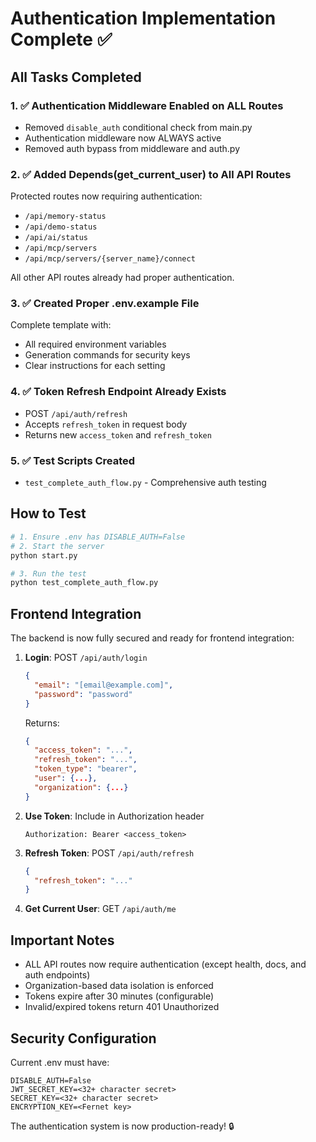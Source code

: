 # Authentication Implementation Complete ✅

## All Tasks Completed

### 1. ✅ Authentication Middleware Enabled on ALL Routes
- Removed `disable_auth` conditional check from main.py
- Authentication middleware now ALWAYS active
- Removed auth bypass from middleware and auth.py

### 2. ✅ Added Depends(get_current_user) to All API Routes
Protected routes now requiring authentication:
- `/api/memory-status`
- `/api/demo-status`
- `/api/ai/status`
- `/api/mcp/servers`
- `/api/mcp/servers/{server_name}/connect`

All other API routes already had proper authentication.

### 3. ✅ Created Proper .env.example File
Complete template with:
- All required environment variables
- Generation commands for security keys
- Clear instructions for each setting

### 4. ✅ Token Refresh Endpoint Already Exists
- POST `/api/auth/refresh`
- Accepts `refresh_token` in request body
- Returns new `access_token` and `refresh_token`

### 5. ✅ Test Scripts Created
- `test_complete_auth_flow.py` - Comprehensive auth testing

## How to Test

```bash
# 1. Ensure .env has DISABLE_AUTH=False
# 2. Start the server
python start.py

# 3. Run the test
python test_complete_auth_flow.py
```

## Frontend Integration

The backend is now fully secured and ready for frontend integration:

1. **Login**: POST `/api/auth/login`
   ```json
   {
     "email": "[email@example.com]",
     "password": "password"
   }
   ```
   Returns:
   ```json
   {
     "access_token": "...",
     "refresh_token": "...",
     "token_type": "bearer",
     "user": {...},
     "organization": {...}
   }
   ```

2. **Use Token**: Include in Authorization header
   ```
   Authorization: Bearer <access_token>
   ```

3. **Refresh Token**: POST `/api/auth/refresh`
   ```json
   {
     "refresh_token": "..."
   }
   ```

4. **Get Current User**: GET `/api/auth/me`

## Important Notes

- ALL API routes now require authentication (except health, docs, and auth endpoints)
- Organization-based data isolation is enforced
- Tokens expire after 30 minutes (configurable)
- Invalid/expired tokens return 401 Unauthorized

## Security Configuration

Current .env must have:
```
DISABLE_AUTH=False
JWT_SECRET_KEY=<32+ character secret>
SECRET_KEY=<32+ character secret>
ENCRYPTION_KEY=<Fernet key>
```

The authentication system is now production-ready! 🔒